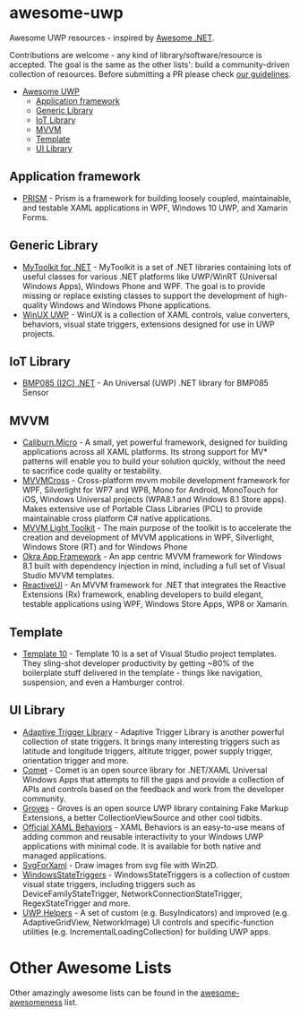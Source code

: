 # awesome-uwp
Awesome UWP resources - inspired by [Awesome .NET](https://github.com/quozd/awesome-dotnet).

Contributions are welcome - any kind of library/software/resource is accepted. The goal is the same as the other lists': build a community-driven collection of resources. Before submitting a PR please check [our guidelines](https://github.com/tomzorz/awesome-uwp/blob/master/CONTRIBUTING.md).

* [Awesome UWP](#awesome-uwp)
    * [Application framework](#application-framework)
    * [Generic Library](#generic-library)
    * [IoT Library](#iot-library)
    * [MVVM](#mvvm)
    * [Template](#template)
    * [UI Library](#ui-library)

## Application framework
* [PRISM](https://github.com/PrismLibrary/Prism) - Prism is a framework for building loosely coupled, maintainable, and testable XAML applications in WPF, Windows 10 UWP, and Xamarin Forms.

## Generic Library
* [MyToolkit for .NET](https://github.com/MyToolkit/MyToolkit) - MyToolkit is a set of .NET libraries containing lots of useful classes for various .NET platforms like UWP/WinRT (Universal Windows Apps), Windows Phone and WPF. The goal is to provide missing or replace existing classes to support the development of high-quality Windows and Windows Phone applications.
* [WinUX UWP](https://github.com/jamesmcroft/WinUX-UWP-Toolkit) - WinUX is a collection of XAML controls, value converters, behaviors, visual state triggers, extensions designed for use in UWP projects.

## IoT Library
* [BMP085 (I2C) .NET](https://github.com/baget/BMP085Dotnet) - An Universal (UWP) .NET library for BMP085 Sensor

## MVVM
* [Caliburn.Micro](https://github.com/Caliburn-Micro/Caliburn.Micro) - A small, yet powerful framework, designed for building applications across all XAML platforms. Its strong support for MV* patterns will enable you to build your solution quickly, without the need to sacrifice code quality or testability.
* [MVVMCross](https://github.com/MvvmCross/MvvmCross) - Cross-platform mvvm mobile development framework for WPF, Silverlight for WP7 and WP8, Mono for Android, MonoTouch for iOS, Windows Universal projects (WPA8.1 and Windows 8.1 Store apps). Makes extensive use of Portable Class Libraries (PCL) to provide maintainable cross platform C# native applications.
* [MVVM Light Toolkit](https://mvvmlight.codeplex.com/) - The main purpose of the toolkit is to accelerate the creation and development of MVVM applications in WPF, Silverlight, Windows Store (RT) and for Windows Phone
* [Okra App Framework](http://okraframework.github.io) - An app centric MVVM framework for Windows 8.1 built with dependency injection in mind, including a full set of Visual Studio MVVM templates.
* [ReactiveUI](https://github.com/reactiveui/reactiveui/) - An MVVM framework for .NET that integrates the Reactive Extensions (Rx) framework, enabling developers to build elegant, testable applications using WPF, Windows Store Apps, WP8 or Xamarin.

## Template
* [Template 10](https://github.com/Windows-XAML/Template10) - Template 10 is a set of Visual Studio project templates. They sling-shot developer productivity by getting ~80% of the boilerplate stuff delivered in the template - things like navigation, suspension, and even a Hamburger control. 

## UI Library
* [Adaptive Trigger Library](https://github.com/Herdo/AdaptiveTriggerLibrary) - Adaptive Trigger Library is another powerful collection of state triggers. It brings many interesting triggers such as latitude and longitude triggers, altitute trigger, power supply trigger, orientation trigger and more.
* [Comet](https://github.com/nmetulev/comet) - Comet is an open source library for .NET/XAML Universal Windows Apps that attempts to fill the gaps and provide a collection of APIs and controls based on the feedback and work from the developer community. 
* [Groves](https://github.com/tomzorz/Groves) - Groves is an open source UWP library containing Fake Markup Extensions, a better CollectionViewSource and other cool tidbits.
* [Official XAML Behaviors](https://github.com/Microsoft/XamlBehaviors) - XAML Behaviors is an easy-to-use means of adding common and reusable interactivity to your Windows UWP applications with minimal code. It is available for both native and managed applications.
* [SvgForXaml](https://github.com/mntone/svgforxaml) - Draw images from svg file with Win2D.
* [WindowsStateTriggers](https://github.com/dotMorten/WindowsStateTriggers) - WindowsStateTriggers is a collection of custom visual state triggers, including triggers such as DeviceFamilyStateTrigger, NetworkConnectionStateTrigger, RegexStateTrigger and more.
* [UWP Helpers](https://github.com/LanceMcCarthy/UwpProjects) - A set of custom (e.g. BusyIndicators) and improved (e.g. AdaptiveGridView, NetworkImage) UI controls and specific-function utilities (e.g. IncrementalLoadingCollection) for building UWP apps.

# Other Awesome Lists
Other amazingly awesome lists can be found in the [awesome-awesomeness](https://github.com/bayandin/awesome-awesomeness) list.
